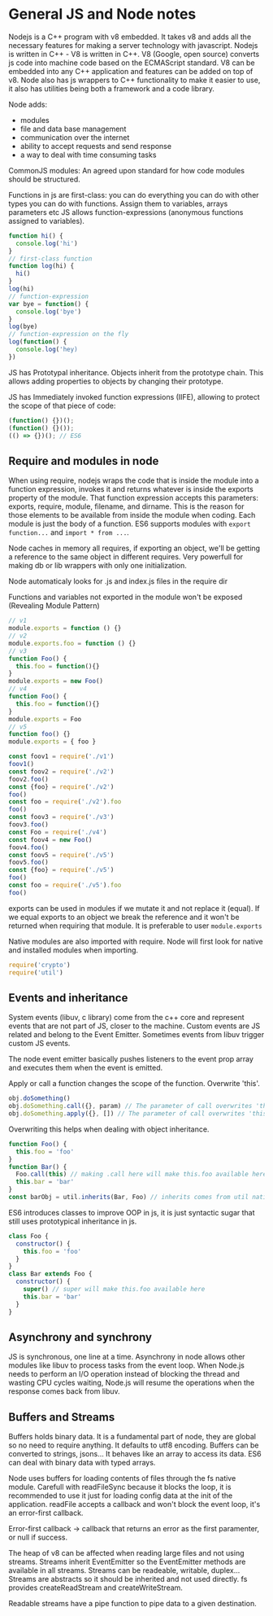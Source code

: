# General JS and Node notes

Nodejs is a C++ program with v8 embedded. It takes v8 and adds all the necessary features for making a server technology with javascript.
Nodejs is written in C++ - V8 is written in C++. V8 (Google, open source) converts js code into machine code based on the ECMAScript standard. V8 can be embedded into any C++ application and features can be added on top of v8.
Node also has js wrappers to C++ functionality to make it easier to use, it also has utilities being both a framework and a code library.

Node adds:

- modules
- file and data base management
- communication over the internet
- ability to accept requests and send response
- a way to deal with time consuming tasks

CommonJS modules: An agreed upon standard for how code modules should be structured.

Functions in js are first-class: you can do everything you can do with other types you can do with functions. Assign them to variables, arrays parameters etc
JS allows function-expressions (anonymous functions assigned to variables).

```js
function hi() {
  console.log('hi')
}
// first-class function
function log(hi) {
  hi()
}
log(hi)
// function-expression
var bye = function() {
  console.log('bye')
}
log(bye)
// function-expression on the fly
log(function() {
  console.log('hey)
})
```

JS has Prototypal inheritance. Objects inherit from the prototype chain. This allows adding properties to objects by changing their prototype.

JS has Immediately invoked function expressions (IIFE), allowing to protect the scope of that piece of code:

```js
(function() {})();
(function() {}());
(() => {})(); // ES6
```

## Require and modules in node

When using require, nodejs wraps the code that is inside the module into a function expression, invokes it and returns whatever is inside the exports property of the module. That function expression accepts this parameters: exports, require, module, filename, and dirname. This is the reason for those elements to be available from inside the module when coding. Each module is just the body of a function. ES6 supports modules with `export function...` and `import * from ...`.

Node caches in memory all requires, if exporting an object, we'll be getting a reference to the same object in different requires. Very powerfull for making db or lib wrappers with only one initialization.

Node automaticaly looks for .js and index.js files in the require dir

Functions and variables not exported in the module won't be exposed (Revealing Module Pattern)

```js
// v1
module.exports = function () {}
// v2
module.exports.foo = function () {}
// v3
function Foo() {
  this.foo = function(){}
}
module.exports = new Foo()
// v4
function Foo() {
  this.foo = function(){}
}
module.exports = Foo
// v5
function foo() {}
module.exports = { foo }

const foov1 = require('./v1')
foov1()
const foov2 = require('./v2')
foov2.foo()
const {foo} = require('./v2')
foo()
const foo = require('./v2').foo
foo()
const foov3 = require('./v3')
foov3.foo()
const Foo = require('./v4')
const foov4 = new Foo()
foov4.foo()
const foov5 = require('./v5')
foov5.foo()
const {foo} = require('./v5')
foo()
const foo = require('./v5').foo
foo()
```

exports can be used in modules if we mutate it and not replace it (equal). If we equal exports to an object we break the reference and it won't be returned when requiring that module. It is preferable to user `module.exports`

Native modules are also imported with require. Node will first look for native and installed modules when importing.

```js
require('crypto')
require('util')
```

## Events and inheritance

System events (libuv, c library) come from the c++ core and represent events that are not part of JS, closer to the machine. Custom events are JS related and belong to the Event Emitter. Sometimes events from libuv trigger custom JS events.

The node event emitter basically pushes listeners to the event prop array and executes them when the event is emitted.

Apply or call a function changes the scope of the function. Overwrite 'this'.

```js
obj.doSomething()
obj.doSomething.call({}, param) // The parameter of call overwrites 'this'
obj.doSomething.apply({}, []) // The parameter of call overwrites 'this'
```

Overwriting this helps when dealing with object inheritance.

```js
function Foo() {
  this.foo = 'foo'
}
function Bar() {
  Foo.call(this) // making .call here will make this.foo available here
  this.bar = 'bar'
}
const barObj = util.inherits(Bar, Foo) // inherits comes from util native module

```

ES6 introduces classes to improve OOP in js, it is just syntactic sugar that still uses prototypical inheritance in js.

```js
class Foo {
  constructor() {
    this.foo = 'foo'
  }
}
class Bar extends Foo {
  constructor() {
    super() // super will make this.foo available here
    this.bar = 'bar'
  }
}
```

## Asynchrony and synchrony

JS is synchronous, one line at a time. Asynchrony in node allows other modules like libuv to process tasks from the event loop. When Node.js needs to perform an I/O operation instead of blocking the thread and wasting CPU cycles waiting, Node.js will resume the operations when the response comes back from libuv.

## Buffers and Streams

Buffers holds binary data. It is a fundamental part of node, they are global so no need to require anything. It defaults to utf8 encoding. Buffers can be converted to strings, jsons... It behaves like an array to access its data. ES6 can deal with binary data with typed arrays.

Node uses buffers for loading contents of files through the fs native module. Carefull with readFileSync because it blocks the loop, it is recommended to use it just for loading config data at the init of the application. readFile accepts a callback and won't block the event loop, it's an error-first callback. 

Error-first callback -> callback that returns an error as the first paramenter, or null if success.

The heap of v8 can be affected when reading large files and not using streams. Streams inherit EventEmitter so the EventEmitter methods are available in all streams. Streams can be readeable, writable, duplex... Streams are abstracts so it should be inherited and not used directly. fs provides createReadStream and createWriteStream. 

Readable streams have a pipe function to pipe data to a given destination.
